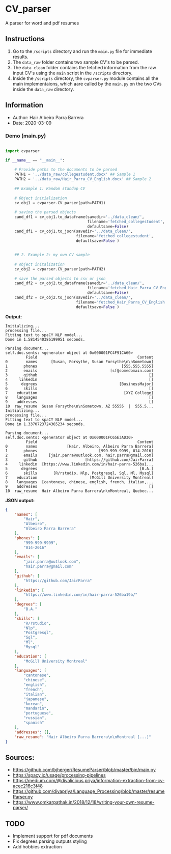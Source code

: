 # CV_parser
A parser for word and pdf resumes

## Instructions 
1) Go to the `/scripts` directory and run the  `main.py` file for immediate results. 
2) The `data_raw` folder contains two sample CV's to be parsed. 
3) The `data_clean` folder contains the fetched information from the raw input CV's using the `main` script in the `/scripts` directory.
4) Inside the `/scripts` directory, the `cvparser.py` module contains all the main implementaions, which aare called by the `main.py` on the two CVs inside the `data_raw` directory. 

## Information 
- Author: Hair Albeiro Parra Barrera 
- Date: 2020-03-09


### Demo (main.py) 

```python 

import cvparser

if __name__ == "__main__": 
    
    # Provide paths to the documents to be parsed 
    PATH1 = '../data_raw/collegestudent.docx' ## Sample 1
    PATH2 = '../data_raw/Hair_Parra_CV_English.docx' ## Sample 2 
    
    ## Example 1: Random standup CV
    
    # Object initialization 
    cv_obj1 = cvparser.CV_parser(path=PATH1) 
    
    # saving the parsed objects 
    cand_df1 = cv_obj1.to_dataframe(savedir='../data_clean/', 
                                    filename='fetched_collegestudent',
                                    defaultsave=False) 
    cand_df1 = cv_obj1.to_json(savedir='../data_clean/', 
                               filename='fetched_collegestudent', 
                               defaultsave=False ) 
    
    
    ## 2. Example 2: my own CV sample
    
    # object initalization 
    cv_obj2 = cvparser.CV_parser(path=PATH2) 
    
    # save the parsed objects to csv or json 
    cand_df2 = cv_obj2.to_dataframe(savedir='../data_clean/', 
                                    filename='fetched_Hair_Parra_CV_English',
                                    defaultsave=False) 
    cand_df2 = cv_obj2.to_json(savedir='../data_clean/', 
                               filename='fetched_Hair_Parra_CV_English', 
                               defaultsave=False )

```
**Output:** 

```
Initializing...
processing file...
Fitting text to spaCY NLP model...
Done in 1.5814540386199951 seconds.

Parsing document...
self.doc.sents: <generator object at 0x000001FC4F91CA60>
         Field                                            Content
0        names      [Susan, Forsythe, Susan Forsythe\n\nSometown]
1       phones                                     [555.555.5555]
2       emails                                [sf@somedomain.com]
3       github                                                 []
4     linkedin                                                 []
5      degrees                                    [BusinessMajor]
6       skills                                                 []
7    education                                      [XYZ College]
8    languages                                                 []
9    addresses                                                 []
10  raw_resume  Susan Forsythe\n\nSometown, AZ 55555  |  555.5...
Initializing...
processing file...
Fitting text to spaCY NLP model...
Done in 1.3370723724365234 seconds.

Parsing document...
self.doc.sents: <generator object at 0x000001FC65E3AD30>
         Field                                            Content
0        names             [Hair, Albeiro, Albeiro Parra Barrera]
1       phones                           [999-999-9999, 014-2016]
2       emails     [jair.parra@outlook.com, hair.parra@gmail.com]
3       github                     [https://github.com/JairParra]
4     linkedin  [https://www.linkedin.com/in/hair-parra-526ba1...
5      degrees                                             [B.A.]
6       skills       [R/rstudio, Nlp, Postgresql, Sql, Ml, Mysql]
7    education                       [McGill University Montreal]
8    languages  [cantonese, chinese, english, french, italian,...
9    addresses                                                 []
10  raw_resume  Hair Albeiro Parra Barrera\n\nMontreal, Quebec...
```

**JSON output:** 
```json
{
    "names": [
        "Hair",
        "Albeiro",
        "Albeiro Parra Barrera"
    ],
    "phones": [
        "999-999-9999",
        "014-2016"
    ],
    "emails": [
        "jair.parra@outlook.com",
        "hair.parra@gmail.com"
    ],
    "github": [
        "https://github.com/JairParra"
    ],
    "linkedin": [
        "https://www.linkedin.com/in/hair-parra-526ba19b/"
    ],
    "degrees": [
        "B.A."
    ],
    "skills": [
        "R/rstudio",
        "Nlp",
        "Postgresql",
        "Sql",
        "Ml",
        "Mysql"
    ],
    "education": [
        "McGill University Montreal"
    ],
    "languages": [
        "cantonese",
        "chinese",
        "english",
        "french",
        "italian",
        "japanese",
        "korean",
        "mandarin",
        "portuguese",
        "russian",
        "spanish"
    ],
    "addresses": [],
    "raw_resume": "Hair Albeiro Parra Barrera\n\nMontreal [...]"
}
```

## Sources: 
- https://github.com/bjherger/ResumeParser/blob/master/bin/main.py 
- https://spacy.io/usage/processing-pipelines 
- https://medium.com/@divalicious.priya/information-extraction-from-cv-acec216c3f48 
- https://github.com/divapriya/Language_Processing/blob/master/resumeParser.py
- https://www.omkarpathak.in/2018/12/18/writing-your-own-resume-parser/ 

## TODO 
- Implement support for pdf documents
- Fix degrees parsing outputs styling
- Add hobbies extraction 
